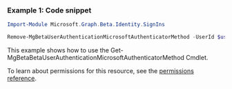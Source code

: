 ### Example 1: Code snippet

```powershellImport-Module Microsoft.Graph.Beta.Identity.SignIns

Remove-MgBetaUserAuthenticationMicrosoftAuthenticatorMethod -UserId $userId -MicrosoftAuthenticatorAuthenticationMethodId $microsoftAuthenticatorAuthenticationMethodId
```
This example shows how to use the Get-MgBetaBetaUserAuthenticationMicrosoftAuthenticatorMethod Cmdlet.
To learn about permissions for this resource, see the [permissions reference](/graph/permissions-reference).

